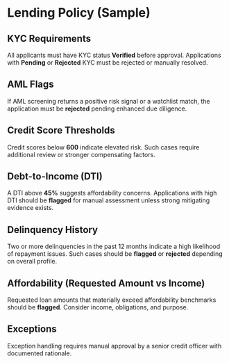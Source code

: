 
# Lending Policy (Sample)

## KYC Requirements
All applicants must have KYC status **Verified** before approval. Applications with **Pending** or **Rejected** KYC must be rejected or manually resolved.

## AML Flags
If AML screening returns a positive risk signal or a watchlist match, the application must be **rejected** pending enhanced due diligence.

## Credit Score Thresholds
Credit scores below **600** indicate elevated risk. Such cases require additional review or stronger compensating factors.

## Debt-to-Income (DTI)
A DTI above **45%** suggests affordability concerns. Applications with high DTI should be **flagged** for manual assessment unless strong mitigating evidence exists.

## Delinquency History
Two or more delinquencies in the past 12 months indicate a high likelihood of repayment issues. Such cases should be **flagged** or **rejected** depending on overall profile.

## Affordability (Requested Amount vs Income)
Requested loan amounts that materially exceed affordability benchmarks should be **flagged**. Consider income, obligations, and purpose.

## Exceptions
Exception handling requires manual approval by a senior credit officer with documented rationale.
